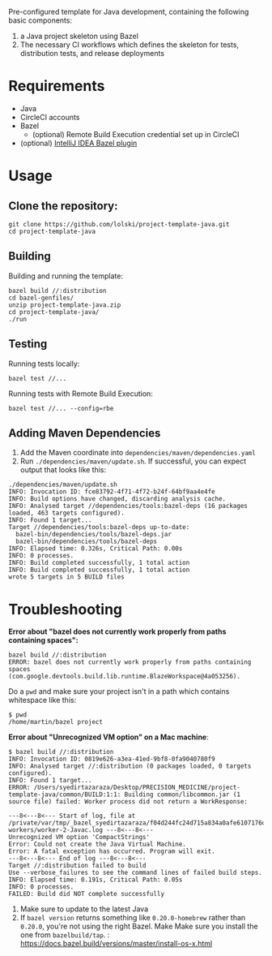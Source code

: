 Pre-configured template for Java development, containing the following basic components:
1. a Java project skeleton using Bazel
2. The necessary CI workflows which defines the skeleton for tests, distribution tests, and release deployments

# Requirements
- Java
- CircleCI accounts
- Bazel
  - (optional) Remote Build Execution credential set up in CircleCI
- (optional) [IntelliJ IDEA Bazel plugin](https://plugins.jetbrains.com/plugin/8609-bazel)

# Usage
## Clone the repository:
```
git clone https://github.com/lolski/project-template-java.git
cd project-template-java
```

## Building
Building and running the template:
```
bazel build //:distribution
cd bazel-genfiles/
unzip project-template-java.zip
cd project-template-java/
./run
```

## Testing
Running tests locally:
```
bazel test //...
```

Running tests with Remote Build Execution:
```
bazel test //... --config=rbe
```

## Adding Maven Dependencies
1. Add the Maven coordinate into `dependencies/maven/dependencies.yaml`
2. Run `./dependencies/maven/update.sh`. If successful, you can expect output that looks like this:
```
./dependencies/maven/update.sh 
INFO: Invocation ID: fce83792-4f71-4f72-b24f-64bf9aa4e4fe
INFO: Build options have changed, discarding analysis cache.
INFO: Analysed target //dependencies/tools:bazel-deps (16 packages loaded, 463 targets configured).
INFO: Found 1 target...
Target //dependencies/tools:bazel-deps up-to-date:
  bazel-bin/dependencies/tools/bazel-deps.jar
  bazel-bin/dependencies/tools/bazel-deps
INFO: Elapsed time: 0.326s, Critical Path: 0.00s
INFO: 0 processes.
INFO: Build completed successfully, 1 total action
INFO: Build completed successfully, 1 total action
wrote 5 targets in 5 BUILD files
```

# Troubleshooting
**Error about "bazel does not currently work properly from paths containing spaces":**
```
bazel build //:distribution
ERROR: bazel does not currently work properly from paths containing spaces (com.google.devtools.build.lib.runtime.BlazeWorkspace@4a053256).
```

Do a `pwd` and make sure your project isn't in a path which contains whitespace like this:
```
$ pwd
/home/martin/bazel project
```

**Error about "Unrecognized VM option" on a Mac machine**:
```
$ bazel build //:distribution
INFO: Invocation ID: 0819e626-a3ea-41ed-9bf8-0fa9040780f9
INFO: Analysed target //:distribution (0 packages loaded, 0 targets configured).
INFO: Found 1 target...
ERROR: /Users/syedirtazaraza/Desktop/PRECISION_MEDICINE/project-template-java/common/BUILD:1:1: Building common/libcommon.jar (1 source file) failed: Worker process did not return a WorkResponse:

---8<---8<--- Start of log, file at /private/var/tmp/_bazel_syedirtazaraza/f04d244fc24d715a834a0afe6107176d/bazel-workers/worker-2-Javac.log ---8<---8<---
Unrecognized VM option 'CompactStrings'
Error: Could not create the Java Virtual Machine.
Error: A fatal exception has occurred. Program will exit.
---8<---8<--- End of log ---8<---8<---
Target //:distribution failed to build
Use --verbose_failures to see the command lines of failed build steps.
INFO: Elapsed time: 0.191s, Critical Path: 0.05s
INFO: 0 processes.
FAILED: Build did NOT complete successfully
```

  1. Make sure to update to the latest Java
  2. If `bazel version` returns something like `0.20.0-homebrew` rather than `0.20.0`, you're not using the right Bazel. Make Make sure you install the one from `bazelbuild/tap`. : https://docs.bazel.build/versions/master/install-os-x.html
